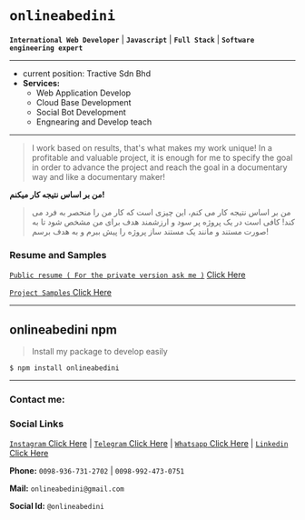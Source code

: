 # `onlineabedini`
**`International Web Developer`**  |   **`Javascript`**  |  **`Full Stack`**  | **`Software engineering expert`** 

------------

- current position: Tractive Sdn Bhd
- **Services:**
	- Web Application Develop
	- Cloud Base Development
	- Social Bot  Development
	- Engnearing and Develop teach

------------
> I work based on results, that's what makes my work unique! In a profitable and valuable project, it is enough for me to specify the goal in order to advance the project and reach the goal in a documentary way and like a documentary maker!

**من بر اساس نتیجه کار میکنم!**
> من بر اساس نتیجه کار می کنم، این چیزی است که  کار من را منحصر به فرد می کند! کافی است در یک پروژه پر سود و ارزشمند هدف برای من مشخص شود تا به صورت مستند و مانند یک مستند ساز پروژه را پیش ببرم و به هدف برسم!

### Resume and Samples
[`Public resume ( For the private version ask me )`](https://github.com/onlineabedini/public-resume "`Public resume ( For the private version ask me )`") [ Click Here](https://github.com/onlineabedini/public-resume " Click Here")

[`Project Samples` ](https://github.com/onlineabedini?tab=repositories "`Project Samples` ") [Click Here](https://github.com/onlineabedini?tab=repositories "Click Here")

------------
## onlineabedini npm  
> Install my package to develop easily

`$ npm install onlineabedini`

------------


### Contact me:

### Social Links
[`Instagram` Click Here](https://www.instagram.com/onlineabedini/?hl=en "`Instagram` Click Here") |
[`Telegram` Click Here](https://telegram.me/Onlineabedini "`Telegram` Click Here") |
[`Whatsapp` Click Here](https://wa.me/989367312702 "`Whatsapp` Click Here") |
[`Linkedin` Click Here](https://www.linkedin.com/in/onlineabedini/ "`Linkedin` Click Here")

**Phone:**
	`0098-936-731-2702` | `0098-992-473-0751`

**Mail:**
	`onlineabedini@gmail.com`

**Social Id:**
	`@onlineabedini`
